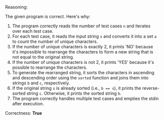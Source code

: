 Reasoning:

The given program is correct. Here's why:

1.  The program correctly reads the number of test cases `n` and iterates over each test case.
2.  For each test case, it reads the input string `s` and converts it into a set `a` to count the number of unique characters.
3.  If the number of unique characters is exactly 2, it prints 'NO' because it's impossible to rearrange the characters to form a new string that is not equal to the original string.
4.  If the number of unique characters is not 2, it prints 'YES' because it's possible to rearrange the characters.
5.  To generate the rearranged string, it sorts the characters in ascending and descending order using the `sorted` function and joins them into strings `b` and `c`, respectively.
6.  If the original string `s` is already sorted (i.e., `b == s`), it prints the reverse-sorted string `c`. Otherwise, it prints the sorted string `b`.
7.  The program correctly handles multiple test cases and empties the stdin after execution.

Correctness: **True**